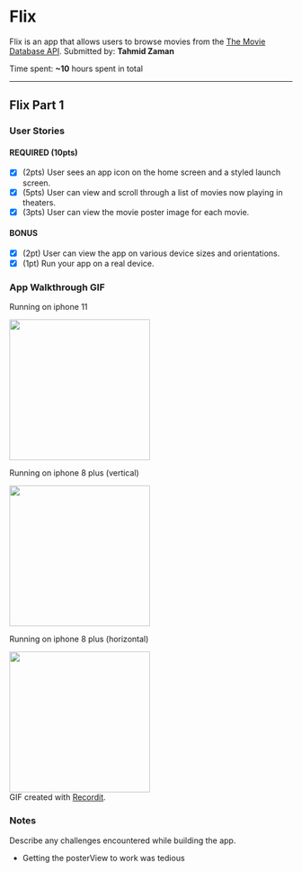 # Flix

Flix is an app that allows users to browse movies from the [The Movie Database API](http://docs.themoviedb.apiary.io/#).
Submitted by: **Tahmid Zaman**

Time spent: **~10** hours spent in total

---

## Flix Part 1

### User Stories


#### REQUIRED (10pts)
- [x] (2pts) User sees an app icon on the home screen and a styled launch screen.
- [x] (5pts) User can view and scroll through a list of movies now playing in theaters.
- [x] (3pts) User can view the movie poster image for each movie.

#### BONUS
- [x] (2pt) User can view the app on various device sizes and orientations.
- [x] (1pt) Run your app on a real device.

### App Walkthrough GIF
 Running on iphone 11
 
 
 
 <img src= 'https://recordit.co/jHLftmRJMW.gif' width=250><br>

 Running on iphone 8 plus (vertical)
 
 
 
 <img src= 'https://recordit.co/5IMEDlngXE.gif' width=250><br>
 
 Running on iphone 8 plus (horizontal)
 
 
 
 <img src= 'https://recordit.co/hWV30U3776.gif' width=250><br> 
 GIF created with [Recordit](https://recordit.co/).
 
 
 
### Notes
Describe any challenges encountered while building the app.
- Getting the posterView to work was tedious
